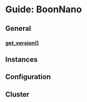 # Guide: BoonNano

## General
### [get_version()](../Functions/get_version.md)

## Instances

## Configuration

## Cluster

